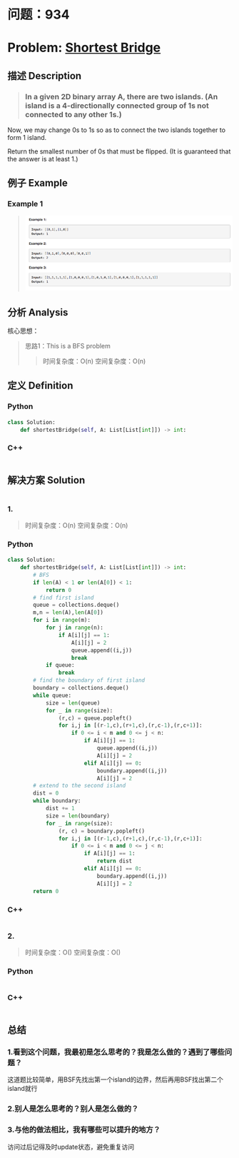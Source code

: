 
# 问题：934
# Problem: [Shortest Bridge](https://leetcode.com/problems/shortest-bridge/description/)

## 描述 Description
> ### In a given 2D binary array A, there are two islands.  (An island is a 4-directionally connected group of 1s not connected to any other 1s.)

Now, we may change 0s to 1s so as to connect the two islands together to form 1 island.

Return the smallest number of 0s that must be flipped.  (It is guaranteed that the answer is at least 1.)

> ### 

## 例子 Example
### Example 1

> ![example1](../img/934.png)


## 分析 Analysis

核心思想：
> 思路1：This is a BFS problem
>> 时间复杂度：O(n)
>> 空间复杂度：O(n)


## 定义 Definition

### Python


```python
class Solution:
    def shortestBridge(self, A: List[List[int]]) -> int:  

```

### C++

```c++

```


## 解决方案 Solution
```

```
### 1.

> 时间复杂度：O(n)
> 空间复杂度：O(n)

### Python


```python
class Solution:
    def shortestBridge(self, A: List[List[int]]) -> int:        
        # BFS
        if len(A) < 1 or len(A[0]) < 1:
            return 0
        # find first island
        queue = collections.deque()
        m,n = len(A),len(A[0])
        for i in range(m):
            for j in range(n):
                if A[i][j] == 1:
                    A[i][j] = 2
                    queue.append((i,j))
                    break
            if queue:
                break
        # find the boundary of first island
        boundary = collections.deque()
        while queue:
            size = len(queue)
            for _ in range(size):
                (r,c) = queue.popleft()
                for i,j in [(r-1,c),(r+1,c),(r,c-1),(r,c+1)]:
                    if 0 <= i < m and 0 <= j < n:
                        if A[i][j] == 1:
                            queue.append((i,j))
                            A[i][j] = 2
                        elif A[i][j] == 0:
                            boundary.append((i,j))
                            A[i][j] = 2
        # extend to the second island
        dist = 0
        while boundary:
            dist += 1
            size = len(boundary)
            for _ in range(size):
                (r, c) = boundary.popleft()
                for i,j in [(r-1,c),(r+1,c),(r,c-1),(r,c+1)]:
                    if 0 <= i < m and 0 <= j < n:
                        if A[i][j] == 1:
                            return dist
                        elif A[i][j] == 0:
                            boundary.append((i,j))
                            A[i][j] = 2
        return 0
```

### C++

```c++

```


### 2.

> 时间复杂度：O()
> 空间复杂度：O()

### Python


```python

```

### C++

```c++

```



## 总结

### 1.看到这个问题，我最初是怎么思考的？我是怎么做的？遇到了哪些问题？
这道题比较简单，用BSF先找出第一个island的边界，然后再用BSF找出第二个island就行

### 2.别人是怎么思考的？别人是怎么做的？


### 3.与他的做法相比，我有哪些可以提升的地方？
访问过后记得及时update状态，避免重复访问


```python

```
